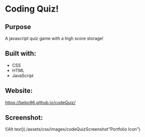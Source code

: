 # Coding Quiz! 

## Purpose
A javascript quiz game with a high score storage! 

## Built with: 
* CSS
* HTML
* JavaScript

## Website:
https://bebo96.github.io/codeQuiz/

## Screenshot:
![Alt text](./assets/css/images/codeQuizScreenshot"Portfolio Icon")